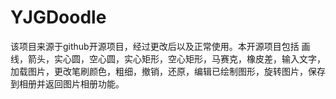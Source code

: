 # YJGDoodle
该项目来源于github开源项目，经过更改后以及正常使用。本开源项目包括 画线，箭头，实心圆，空心圆，实心矩形，空心矩形，马赛克，橡皮差，输入文字，加载图片，更改笔刷颜色，粗细，撤销，还原，编辑已绘制图形，旋转图片，保存到相册并返回图片相册功能。
